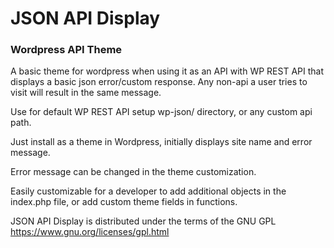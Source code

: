 # JSON API Display
### Wordpress API Theme
A basic theme for wordpress when using it as an API with WP REST API that displays a basic json error/custom response. 
Any non-api a user tries to visit will result in the same message.  
  
Use for default WP REST API setup wp-json/ directory, or any custom api path.  
  
Just install as a theme in Wordpress, initially displays site name and error message.  
  
Error message can be changed in the theme customization.  
  
Easily customizable for a developer to add additional objects in the index.php file, or add custom theme fields in functions.    

  

 JSON API Display is distributed under the terms of the GNU GPL https://www.gnu.org/licenses/gpl.html
